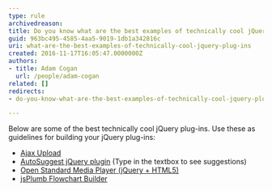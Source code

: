 ```yaml
---
type: rule
archivedreason: 
title: Do you know what are the best examples of technically cool jQuery plug-ins?
guid: 963bc495-4585-4aa5-9019-1db1a342816c
uri: what-are-the-best-examples-of-technically-cool-jquery-plug-ins
created: 2016-11-17T16:05:47.0000000Z
authors:
- title: Adam Cogan
  url: /people/adam-cogan
related: []
redirects:
- do-you-know-what-are-the-best-examples-of-technically-cool-jquery-plug-ins

---
```


Below are some of the best technically cool jQuery plug-ins. Use these as guidelines for building your jQuery plug-ins:

<!--endintro-->

* [Ajax Upload](https://www.jqueryscript.net/demo/jQuery-AJAX-File-Uploader-FileUp/)
* [AutoSuggest jQuery plugin](https://drew.tenderapp.com/kb/autosuggest-jquery-plugin) (Type in the textbox to see suggestions)
* [Open Standard Media Player (jQuery + HTML5)](http://mediafront.org/osmplayer/#.Yji37ZrMLso)
* [jsPlumb Flowchart Builder](https://demo.jsplumbtoolkit.com/flowchart-builder/)
